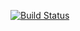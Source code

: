 [![Build Status](https://travis-ci.org/jobrocket/omniauth-jobrocket.svg)](https://travis-ci.org/jobrocket/omniauth-jobrocket)
